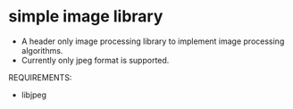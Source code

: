 # simple image library
- A header only image processing library to implement image processing algorithms.
- Currently only jpeg format is supported.

REQUIREMENTS:
  - libjpeg
